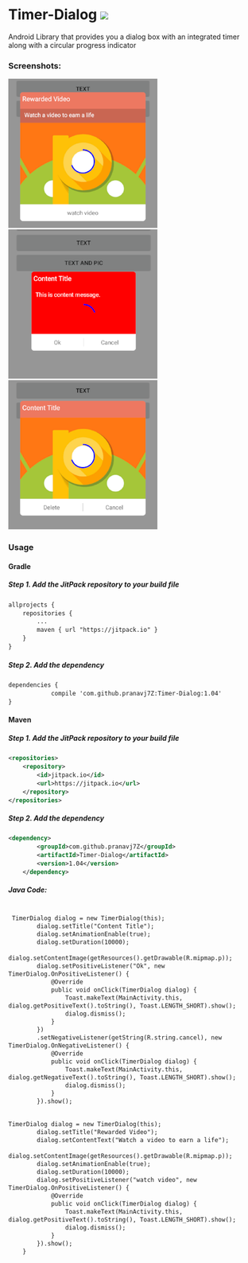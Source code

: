 # Timer-Dialog  [![](https://jitpack.io/v/pranavj7Z/Timer-Dialog.svg)](https://jitpack.io/#pranavj7Z/Timer-Dialog)
Android Library that provides you a dialog box with an integrated timer along with a circular progress indicator

### Screenshots:

![](https://github.com/pranavj7Z/Timer-Dialog/blob/master/s.png?raw=true )
![](https://github.com/pranavj7Z/Timer-Dialog/blob/master/p.png?raw=true )
![](https://github.com/pranavj7Z/Timer-Dialog/blob/master/j.png?raw=true )
### Usage

#### Gradle
##### Step 1. Add the JitPack repository to your build file
~~~ xml
allprojects {
    repositories {
        ...
        maven { url "https://jitpack.io" }
    }
}
~~~

##### Step 2. Add the dependency
~~~ xml
dependencies {
	        compile 'com.github.pranavj7Z:Timer-Dialog:1.04'
}
~~~

#### Maven
##### Step 1. Add the JitPack repository to your build file
~~~ xml
<repositories>
	<repository>
	    <id>jitpack.io</id>
	    <url>https://jitpack.io</url>
	</repository>
</repositories>
~~~

##### Step 2. Add the dependency
~~~ xml
<dependency>
	    <groupId>com.github.pranavj7Z</groupId>
	    <artifactId>Timer-Dialog</artifactId>
	    <version>1.04</version>
	</dependency>
~~~

##### Java Code:

<pre><code>
 TimerDialog dialog = new TimerDialog(this);
        dialog.setTitle("Content Title");
        dialog.setAnimationEnable(true);
        dialog.setDuration(10000);
        dialog.setContentImage(getResources().getDrawable(R.mipmap.p));
        dialog.setPositiveListener("Ok", new TimerDialog.OnPositiveListener() {
            @Override
            public void onClick(TimerDialog dialog) {
                Toast.makeText(MainActivity.this, dialog.getPositiveText().toString(), Toast.LENGTH_SHORT).show();
                dialog.dismiss();
            }
        })
        .setNegativeListener(getString(R.string.cancel), new TimerDialog.OnNegativeListener() {
            @Override
            public void onClick(TimerDialog dialog) {
                Toast.makeText(MainActivity.this, dialog.getNegativeText().toString(), Toast.LENGTH_SHORT).show();
                dialog.dismiss();
            }
        }).show();
</code></pre>

<pre><code>
TimerDialog dialog = new TimerDialog(this);
        dialog.setTitle("Rewarded Video");
        dialog.setContentText("Watch a video to earn a life");
        dialog.setContentImage(getResources().getDrawable(R.mipmap.p));
        dialog.setAnimationEnable(true);
        dialog.setDuration(10000);
        dialog.setPositiveListener("watch video", new TimerDialog.OnPositiveListener() {
            @Override
            public void onClick(TimerDialog dialog) {
                Toast.makeText(MainActivity.this, dialog.getPositiveText().toString(), Toast.LENGTH_SHORT).show();
                dialog.dismiss();
            }
        }).show();
    }
</code></pre>
